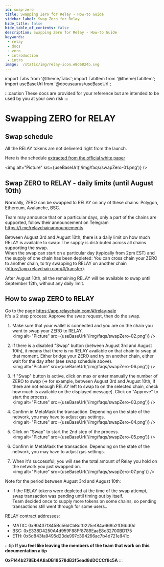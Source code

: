 ```yaml
---
id: swap-zero 
title: Swapping Zero for Relay - How-to Guide
sidebar_label: Swap Zero for Relay
hide_title: false
hide_table_of_contents: false
description: Swapping Zero for Relay - How-to Guide
keywords: 
 - relay
 - docs
 - zero
 - introduction
 - intro
image:  /static/img/relay-icon.e8d6824b.svg
---
```

import Tabs from '@theme/Tabs';
import TabItem from '@theme/TabItem';
import useBaseUrl from '@docusaurus/useBaseUrl';

:::caution
These docs are provided for your reference but are intended to be used by you at your own risk
:::

# Swapping ZERO for RELAY

## Swap schedule

All the RELAY tokens are not delivered right from the launch.  

Here is the schedule [extracted from the official white paper](https://www.relaychain.com/whitepaper)  

<img alt="Picture" src={useBaseUrl('/img/faqs/swapZero-01.png')} />


## Swap ZERO to RELAY - daily limits (until August 10th)

Normally, ZERO can be swapped to RELAY on any of these chains: Polygon, Ethereum, Avalanche, BSC.  

Team may announce that on a particular days, only a part of the chains are supported, follow their announcement on Telegram https://t.me/relaychainannouncements  

Between August 3rd and August 10th, there is a daily limit on how much RELAY is available to swap: The supply is distributed across all chains supporting the swap.  
When the swap can start on a particular day (typically from 2pm EST) and the supply of one chain has been depleted: You can cross chain your ZERO to another chain, to try swapping to RELAY on another chain (https://app.relaychain.com/#/transfer).

After August 10th, all the remaining RELAY will be available to swap until September 12th, without any daily limit.


## How to swap ZERO to RELAY

Go to the page https://app.relaychain.com/#/relay-sale  
It's a 2 step process: Approve the swap request, then do the swap.  

1. Make sure that your wallet is connected and you are on the chain you want to swap your ZERO to RELAY.  
<img alt="Picture" src={useBaseUrl('/img/faqs/swapZero-02.png')} />

1. if there is a disabled "Swap" button (between August 3rd and August 10th), it means that there is no RELAY available on that chain to swap at that moment.  Either bridge your ZERO and try on another chain, either wait for the day after (see swap schedule above).  
<img alt="Picture" src={useBaseUrl('/img/faqs/swapZero-06.png')} />

1. If "Swap" button is active, click on max or enter manually the number of ZERO to swap (=> for example, between August 3rd and August 10th, if there are not enough RELAY left to swap to on the selected chain, check how much is available on the displayed message).  Click on "Approve" to start the process.  
<img alt="Picture" src={useBaseUrl('/img/faqs/swapZero-03.png')} />

1. Confirm in MetaMask the transaction. Depending on the state of the network, you may have to adjust gas settings.  
<img alt="Picture" src={useBaseUrl('/img/faqs/swapZero-04.png')} />


1. Click on "Swap" to start the 2nd step of the process.  
<img alt="Picture" src={useBaseUrl('/img/faqs/swapZero-05.png')} />

1. Confirm in MetaMask the transaction. Depending on the state of the network, you may have to adjust gas settings.  

1. When it's successful, you will see the total amount of Relay you hold on the network you just swapped on.  
<img alt="Picture" src={useBaseUrl('/img/faqs/swapZero-07.png')} />



Note for the period between August 3rd and August 10th:
* If the RELAY tokens were depleted at the time of the swap attempt, swap transaction was pending until timing out by itself.  
Team decided once to supply more tokens on some chains, so pending transactions still went through for some users..

RELAY contract addresses:
* MATIC: 0x904371845Bc56dCbBcf0225ef84a669b2fD6bd0d   
* BSC: 0xE338D4250A4d959F88Ff8789EaaE8c32700BD175  
* ETH: 0x5d843fa9495d23de997c394296ac7b4d721e841c


:::tip
**If you feel like leaving the members of the team that work on this documentation a tip**

**0xF144b278Eb4A8aDB18578dB3f5ead8dDCCCf8c5A**
:::
